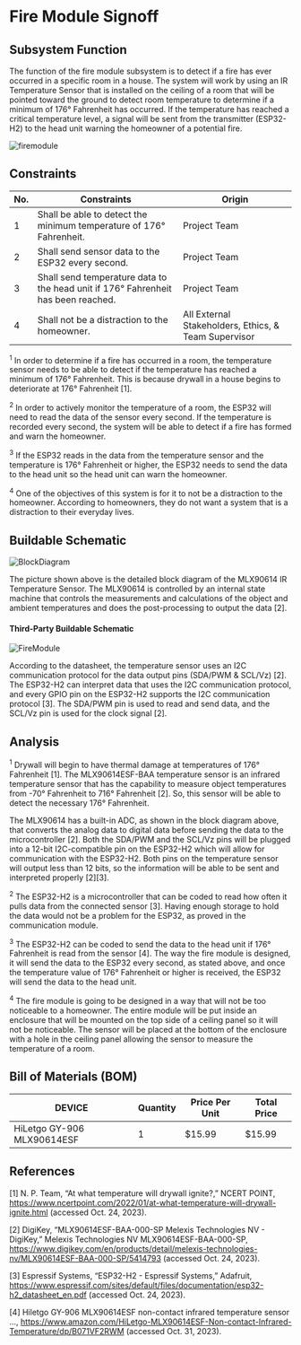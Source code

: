 # Fire Module Signoff

## Subsystem Function
The function of the fire module subsystem is to detect if a fire has ever occurred in a specific room in a house. The system will work by using an IR Temperature Sensor that is installed on the ceiling of a room that will be pointed toward the ground to detect room temperature to determine if a minimum of 176&deg; Fahrenheit has occurred. If the temperature has reached a critical temperature level, a signal will be sent from the transmitter (ESP32-H2) to the head unit warning the homeowner of a potential fire.

![firemodule](https://github.com/jacksonrwoodard/HouseHealthMonitoring/assets/142913669/e768ff15-9812-4a0a-b979-6f65d493c14f)

## Constraints
| No. | Constraints | Origin |
| --- | ----------- | ------ |
|  1  | Shall be able to detect the minimum temperature of 176&deg; Fahrenheit. | Project Team |
|  2  | Shall send sensor data to the ESP32 every second. | Project Team |
|  3  | Shall send temperature data to the head unit if 176&deg; Fahrenheit has been reached. | Project Team |
|  4  | Shall not be a distraction to the homeowner. | All External Stakeholders, Ethics, & Team Supervisor |

<sup>1</sup> In order to determine if a fire has occurred in a room, the temperature sensor needs to be able to detect if the temperature has reached a minimum of 176&deg; Fahrenheit. This is because drywall in a house begins to deteriorate at 176&deg; Fahrenheit [1]. 

<sup>2</sup> In order to actively monitor the temperature of a room, the ESP32 will need to read the data of the sensor every second. If the temperature is recorded every second, the system will be able to detect if a fire has formed and warn the homeowner.

<sup>3</sup> If the ESP32 reads in the data from the temperature sensor and the temperature is 176&deg; Fahrenheit or higher, the ESP32 needs to send the data to the head unit so the head unit can warn the homeowner.

<sup>4</sup> One of the objectives of this system is for it to not be a distraction to the homeowner. According to homeowners, they do not want a system that is a distraction to their everyday lives.

## Buildable Schematic

![BlockDiagram](https://github.com/jacksonrwoodard/HouseHealthMonitoring/assets/142913669/af28eb34-ada7-40e6-9d11-8862e578e8f3)

The picture shown above is the detailed block diagram of the MLX90614 IR Temperature Sensor. The MLX90614 is controlled by an internal state machine that controls the measurements and calculations of the object and ambient temperatures and does the post-processing to output the data [2].

#### Third-Party Buildable Schematic

![FireModule](https://github.com/jacksonrwoodard/HouseHealthMonitoring/assets/142913669/d180af4c-1e48-4b2a-a8f1-ce3f089e9a83)

According to the datasheet, the temperature sensor uses an I2C communication protocol for the data output pins (SDA/PWM & SCL/Vz) [2]. The ESP32-H2 can interpret data that uses the I2C communication protocol, and every GPIO pin on the ESP32-H2 supports the I2C communication protocol [3]. The SDA/PWM pin is used to read and send data, and the SCL/Vz pin is used for the clock signal [2].

## Analysis

<sup>1</sup> Drywall will begin to have thermal damage at temperatures of 176&deg; Fahrenheit [1]. The MLX90614ESF-BAA temperature sensor is an infrared temperature sensor that has the capability to measure object temperatures from -70&deg; Fahrenheit to 716&deg; Fahrenheit [2]. So, this sensor will be able to detect the necessary 176&deg; Fahrenheit. 

The MLX90614 has a built-in ADC, as shown in the block diagram above, that converts the analog data to digital data before sending the data to the microcontroller [2]. Both the SDA/PWM and the SCL/Vz pins will be plugged into a 12-bit I2C-compatible pin on the ESP32-H2 which will allow for communication with the ESP32-H2. Both pins on the temperature sensor will output less than 12 bits, so the information will be able to be sent and interpreted properly [2][3]. 

<sup>2</sup> The ESP32-H2 is a microcontroller that can be coded to read how often it pulls data from the connected sensor [3]. Having enough storage to hold the data would not be a problem for the ESP32, as proved in the communication module.

<sup>3</sup> The ESP32-H2 can be coded to send the data to the head unit if 176&deg; Fahrenheit is read from the sensor [4]. The way the fire module is designed, it will send the data to the ESP32 every second, as stated above, and once the temperature value of 176&deg; Fahrenheit or higher is received, the ESP32 will send the data to the head unit.

<sup>4</sup> The fire module is going to be designed in a way that will not be too noticeable to a homeowner. The entire module will be put inside an enclosure that will be mounted on the top side of a ceiling panel so it will not be noticeable. The sensor will be placed at the bottom of the enclosure with a hole in the ceiling panel allowing the sensor to measure the temperature of a room.

## Bill of Materials (BOM)
| DEVICE | Quantity | Price Per Unit | Total Price |
| ------ | -------- | -------------- | ----------- |
|  HiLetgo GY-906 MLX90614ESF | 1 | $15.99 | $15.99 |

## References

[1] N. P. Team, “At what temperature will drywall ignite?,” NCERT POINT, https://www.ncertpoint.com/2022/01/at-what-temperature-will-drywall-ignite.html (accessed Oct. 24, 2023).

[2] DigiKey, “MLX90614ESF-BAA-000-SP Melexis Technologies NV - DigiKey,” Melexis Technologies NV MLX90614ESF-BAA-000-SP, https://www.digikey.com/en/products/detail/melexis-technologies-nv/MLX90614ESF-BAA-000-SP/5414793 (accessed Oct. 24, 2023). 

[3] Espressif Systems, “ESP32-H2 - Espressif Systems,” Adafruit, https://www.espressif.com/sites/default/files/documentation/esp32-h2_datasheet_en.pdf (accessed Oct. 24, 2023).

[4] Hiletgo GY-906 MLX90614ESF non-contact infrared temperature sensor ..., https://www.amazon.com/HiLetgo-MLX90614ESF-Non-contact-Infrared-Temperature/dp/B071VF2RWM (accessed Oct. 31, 2023). 
